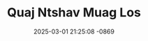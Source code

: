 ---
layout: movie-video-data
date: 2025-03-01 21:25:08 -0869
categories: movie

# Site Attributes
title: "Quaj Ntshav Muag Los"
permalink: "/movie/Quaj_Ntshav_Muag_Los"

# Movie Attributes
synopsis: "Muaj ib nkawm nkauj nraug hu ua Nuj Yob thiab Nkauj Hli, nkawv ib txwm sib hlub thaum yau yau. Tiam sis lub teb chaws tsis thaj yeeb, nkawv niam thiab txiv tau coj nkawv tsiv teb chaws. Ib leeg mus nyob ib rab teb lawm, 15 xyoo nkawv mam rov sib ntsib, nkawv tau rov sib hlub tiam sis Nuj Yob yog ib tug neeg txom nyem Nkauj Hli thiaj tau mus hlub nrog ib tug neeg nplua nuj lawm tau tso Nuj Yob quaj ntsuag tseg. Hnub tsis ntev hmo tsis ntau Nkauj Hli tau plam nws txoj kev hlib ntshaw luag nyiaj, thaum ntawv nkauj hli thiaj tau quaj ntshav muag los. Yog li no sawv daws soj qab saib seb txoj kev hlub 'Quaj Ntshav Muag Los' yog vim li cas. "
producer: "World Video Promotions"
director: ""
writer: ""
video_link: "https://youtu.be/WvdeJlm3XJE?si=bLlvkBeu32DBmiBX"
genre: "Romance"
year: "1997"
release_type: "VHS"
storage: "Center for Hmong Studies"
thumbnail: "/assets/images/movie_thumbnails/Quaj Ntshav Muag Los.jpeg"
publishing_company: "World Video Promotions"

# Sequels + Parts
base_movie: ""
total_parts: 
sequel: ""

# Movie Cast
cast:
- name: "Phaj Vaj"
- name: "Vanida Lis"
- name: "Npheev Ham"
- name: "Moos Yaj"
- name: "See Kwm"
- name: "Pov Vaj"
---